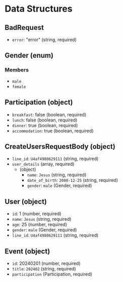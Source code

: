 # Data Structures

## BadRequest

- `error`: "error" (string, required)

## Gender (enum)

### Members

- `male`
- `female`

## Participation (object)

- `breakfast`: false (boolean, required)
- `lunch`: false (boolean, required)
- `dinner`: true (boolean, required)
- `accommodation`: true (boolean, required)

## CreateUsersRequestBody (object)

- `line_id`: `U4af4980629111` (string, required)
- `user_details` (array, required)
  - (object)
    - `name`: `Jesus` (string, required)
    - `date_of_birth`: `2000-12-25` (string, required)
    - `gender`: `male` (Gender, required)

## User (object)

- `id`: 1 (number, required)
- `name`: `Jesus` (string, required)
- `age`: 25 (number, required)
- `gender`: `male` (Gender, required)
- `line_id`: `U4af4980629111` (string, required)

## Event (object)

- `id`: 20240201 (number, required)
- `title`: `202402` (string, required)
- `participation` (Participation, required)
